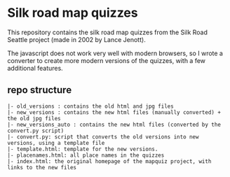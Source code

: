 # Silk road map quizzes

This repository contains the silk road map quizzes from the Silk Road Seattle project
(made in 2002 by Lance Jenott).

The javascript does not work very well with modern browsers, so I wrote a converter to 
create more modern versions of the quizzes, with a few additional features. 

## repo structure

```
|- old_versions : contains the old html and jpg files
|- new_versions : contains the new html files (manually converted) + the old jpg files
|- new_versions_auto : contains the new html files (converted by the convert.py script)
|- convert.py: script that converts the old versions into new versions, using a template file
|- template.html: template for the new versions. 
|- placenames.html: all place names in the quizzes
|- index.html: the original homepage of the mapquiz project, with links to the new files
```